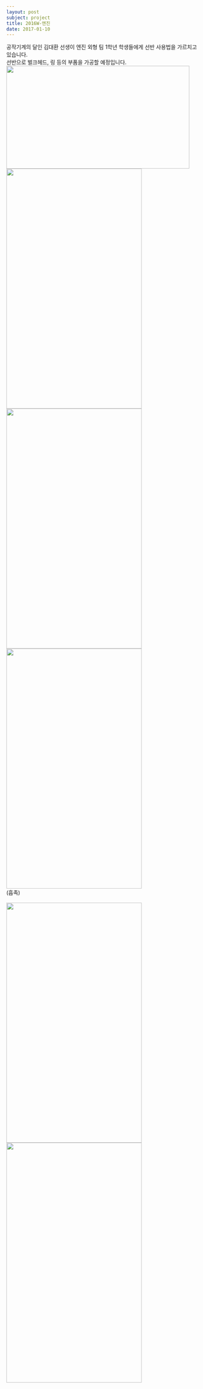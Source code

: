 ```yaml
---
layout: post
subject: project
title: 2016W-엔진
date: 2017-01-10
---
```

공작기계의 달인 김대환 선생이 엔진 외형 팀 1학년 학생들에게 선반 사용법을 가르치고 있습니다. <br/>
선반으로 벌크헤드, 링 등의 부품을 가공할 예정입니다.<br/>
<img src="https://github.com/hsb6350/hanaro.github.io/blob/master/assets/sb3.jpg?raw=true" width="480" height="270"/><br/>
<img src="https://github.com/hsb6350/hanaro.github.io/blob/master/assets/sb4.jpg?raw=true" width="355" height="630"/><img src="https://github.com/hsb6350/hanaro.github.io/blob/master/assets/sb5.jpg?raw=true" width="355" height="630"/>
<br/>
<img src="https://github.com/hsb6350/hanaro.github.io/blob/master/assets/sb6.jpg?raw=true" width="355" height="630"/><br/>
(흡족)<br/><br/>
<img src="https://github.com/hsb6350/hanaro.github.io/blob/master/assets/sb7.jpg?raw=true" width="355" height="630"/><img src="https://github.com/hsb6350/hanaro.github.io/blob/master/assets/sb8.jpg?raw=true" width="355" height="630"/>
<br/>
